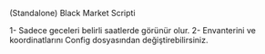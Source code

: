 (Standalone) Black Market Scripti  

1- Sadece geceleri belirli saatlerde görünür olur. 
2- Envanterini ve koordinatlarını Config dosyasından değiştirebilirsiniz. 

